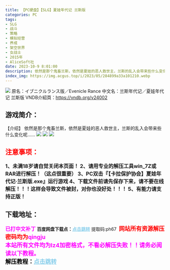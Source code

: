 ```yaml
---
title: 【PC硬盘】【SLG】夏娃年代记 兰斯版
categories: PC
tags:
- SLG
- 战斗
- 策略
- 模拟经营
- 养成
- 架空世界
- 女战士
- 2015年
- AliceSoft社
date: 2023-10-9 8:01:00
description: 依然是那个鬼畜兰斯，依然是夏娃的恶人救世主，兰斯的乱入会带来些什么变化呢……
index_img: https://img.acgus.top/i/2023/05/284899a33a101210.webp
---
```

![](https://img.acgus.top/i/2023/05/284899a33a101210.webp)
原名：イブニクルランス版／Evenicle Rance
中文名：兰斯年代记／夏娃年代记 兰斯版
VNDB介紹頁：https://vndb.org/v24002

## 游戏简介：
【介绍】
依然是那个鬼畜兰斯，依然是夏娃的恶人救世主，兰斯的乱入会带来些什么变化呢……
![](https://img.acgus.top/i/2023/05/d9714082eb101225.webp)
![](https://img.acgus.top/i/2023/05/1e11201e22101221.webp)
![](https://img.acgus.top/i/2023/05/18fcc229aa101216.webp)




## <font color=#FF0000 >注意事项：</font>
<font size=3><b>1、未满18岁请自觉关闭本页面！
2、请用专业的解压工具win_7Z或RAR进行解压！（这点很重要）
3、PC双击『【卡拉保护协会】夏娃年代记·兰斯版.exe』运行游戏
4、下载文件前请先保存下来，请不要在线解压！！！这样会导致文件被封，对你也没好处！！！
5、有能力请支持正版！</b></font>

## 下载地址：
<font color=#FF00FF size=3><b>已打中文补丁</b></font>
<b>百度网盘下载点：</b><a href="https://pan.baidu.com/s/18wL_qpRmBzNbPR1fwxxYAw?pwd=ph67" style="color: #87CEEB;"><b>点击跳转</b></a> 提取码:ph67
<a style="padding: 0" href="https://post.qingju.org/AD/"><img style="max-width:100%" src="https://img.acgus.top/i/2024/07/478f689b8021d8d499ab43d21acf137a.gif" alt=""></a>
<b><font color=#FF0000 size=4>网站所有资源解压密码均为</b></font><b><font color=#FF00FF size=4>qingju</font><font color=#FF0000 ></font></b><br><b><font color=#FF00FF size=4>本站所有文件均为lz4加密格式，不看必解压失败！！请务必阅读以下教程。</b></font><br><b><font color=#000 size=4>解压教程：</b><a href="https://post.qingju.org/tutorial/000/" style="color: #87CEEB;"><b>点击跳转</b></a>